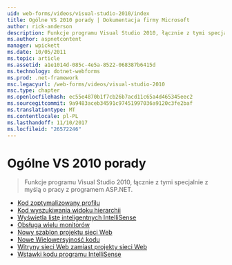 ```yaml
---
uid: web-forms/videos/visual-studio-2010/index
title: Ogólne VS 2010 porady | Dokumentacja firmy Microsoft
author: rick-anderson
description: Funkcje programu Visual Studio 2010, łącznie z tymi specjalnie z myślą o pracy z programem ASP.NET.
ms.author: aspnetcontent
manager: wpickett
ms.date: 10/05/2011
ms.topic: article
ms.assetid: a1e1014d-085c-4e5a-8522-068387b6415d
ms.technology: dotnet-webforms
ms.prod: .net-framework
msc.legacyurl: /web-forms/videos/visual-studio-2010
msc.type: chapter
ms.openlocfilehash: ec55e4870b1f7cb26b7acd11c65a4d465345eec2
ms.sourcegitcommit: 9a9483aceb34591c97451997036a9120c3fe2baf
ms.translationtype: MT
ms.contentlocale: pl-PL
ms.lasthandoff: 11/10/2017
ms.locfileid: "26572246"
---
```

<a name="general-vs-2010-tips"></a>Ogólne VS 2010 porady
====================
> Funkcje programu Visual Studio 2010, łącznie z tymi specjalnie z myślą o pracy z programem ASP.NET.


- [Kod zoptymalizowany profilu](visual-studio-2010-quick-hit-code-optimized-profile.md)
- [Kod wyszukiwania widoku hierarchii](visual-studio-2010-quick-hit-code-search-view-hierarchy.md)
- [Wyświetla listę inteligentnych IntelliSense](visual-studio-2010-quick-hit-intellisense-smart-lists.md)
- [Obsługa wielu monitorów](visual-studio-2010-quick-hit-multi-monitor-support.md)
- [Nowy szablon projektu sieci Web](visual-studio-2010-quick-hit-new-web-project-template.md)
- [Nowe Wielowersyjność kodu](visual-studio-2010-quick-hit-new-multi-targeting.md)
- [Witryny sieci Web zamiast projekty sieci Web](visual-studio-2010-quick-hit-websites-instead-of-web-projects.md)
- [Wstawki kodu programu IntelliSense](visual-studio-2010-quick-hit-snippets-intellisense.md)
